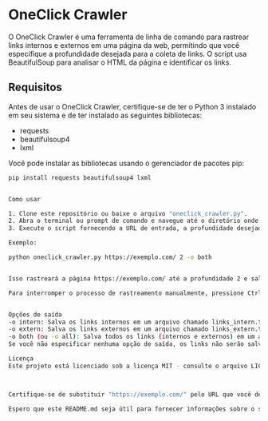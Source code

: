 # OneClick Crawler

O OneClick Crawler é uma ferramenta de linha de comando para rastrear links internos e externos em uma página da web, permitindo que você especifique a profundidade desejada para a coleta de links. O script usa BeautifulSoup para analisar o HTML da página e identificar os links.

## Requisitos

Antes de usar o OneClick Crawler, certifique-se de ter o Python 3 instalado em seu sistema e de ter instalado as seguintes bibliotecas:

- requests
- beautifulsoup4
- lxml

Você pode instalar as bibliotecas usando o gerenciador de pacotes pip:

```bash
pip install requests beautifulsoup4 lxml


Como usar

1. Clone este repositório ou baixe o arquivo "oneclick_crawler.py".
2. Abra o terminal ou prompt de comando e navegue até o diretório onde o arquivo "oneclick_crawler.py" está localizado.
3. Execute o script fornecendo a URL de entrada, a profundidade desejada e a opção de saída (opcional) para salvar os links em arquivos.

Exemplo:

python oneclick_crawler.py https://exemplo.com/ 2 -o both


Isso rastreará a página https://exemplo.com/ até a profundidade 2 e salvará os links internos e externos em dois arquivos separados chamados links_intern.txt e links_extern.txt.

Para interromper o processo de rastreamento manualmente, pressione Ctrl + C.


Opções de saída
-o intern: Salva os links internos em um arquivo chamado links_intern.txt.
-o extern: Salva os links externos em um arquivo chamado links_extern.txt.
-o both (ou -o all): Salva todos os links (internos e externos) em um arquivo chamado all_links.txt.
Se você não especificar nenhuma opção de saída, os links não serão salvos em nenhum arquivo.

Licença
Este projeto está licenciado sob a licença MIT - consulte o arquivo LICENSE para obter mais detalhes.



Certifique-se de substituir "https://exemplo.com/" pelo URL que você deseja rastrear em seus próprios exemplos.

Espero que este README.md seja útil para fornecer informações sobre o seu script OneClick Crawler e facilitar o uso e colaboração em seu projeto!
